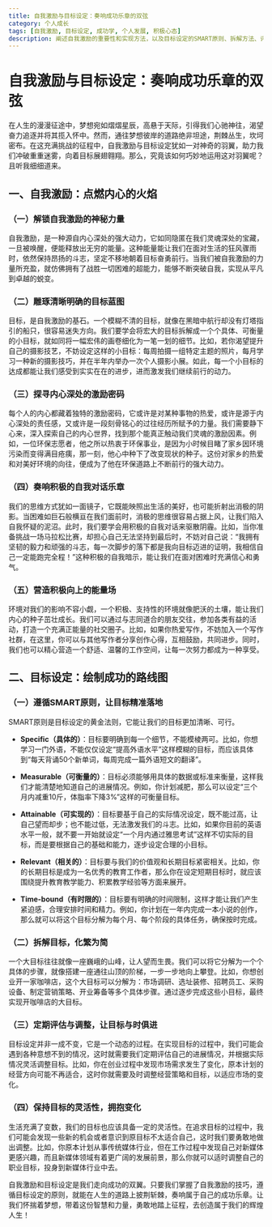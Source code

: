 ```yaml
---
title: 自我激励与目标设定：奏响成功乐章的双弦
category: 个人成长
tags: [自我激励, 目标设定, 成功学, 个人发展, 积极心态]
description: 阐述自我激励的重要性和实现方法，以及目标设定的SMART原则、拆解方法、评估调整策略，强调二者对个人走向成功的关键作用。
---
```


# 自我激励与目标设定：奏响成功乐章的双弦

在人生的漫漫征途中，梦想宛如熠熠星辰，高悬于天际，引得我们心驰神往，渴望奋力追逐并将其揽入怀中。然而，通往梦想彼岸的道路绝非坦途，荆棘丛生，坎坷密布。在这充满挑战的征程中，自我激励与目标设定犹如一对神奇的羽翼，助力我们冲破重重迷雾，向着目标展翅翱翔。那么，究竟该如何巧妙地运用这对羽翼呢？且听我细细道来。

## 一、自我激励：点燃内心的火焰

### （一）解锁自我激励的神秘力量
自我激励，是一种源自内心深处的强大动力，它如同隐匿在我们灵魂深处的宝藏，一旦被唤醒，便能释放出无穷的能量。这种能量能让我们在面对生活的狂风骤雨时，依然保持昂扬的斗志，坚定不移地朝着目标奋勇前行。当我们被自我激励的力量所充盈，就仿佛拥有了战胜一切困难的超能力，能够不断突破自我，实现从平凡到卓越的蜕变。

### （二）雕琢清晰明确的目标蓝图
目标，是自我激励的基石。一个模糊不清的目标，就像在黑暗中航行却没有灯塔指引的船只，很容易迷失方向。我们要学会将宏大的目标拆解成一个个具体、可衡量的小目标，就如同将一幅宏伟的画卷细化为一笔一划的细节。比如，若你渴望提升自己的摄影技艺，不妨设定这样的小目标：每周拍摄一组特定主题的照片，每月学习一种新的摄影技巧，并在半年内举办一次个人摄影小展。如此，每一个小目标的达成都能让我们感受到实实在在的进步，进而激发我们继续前行的动力。

### （三）探寻内心深处的激励密码
每个人的内心都藏着独特的激励密码，它或许是对某种事物的热爱，或许是源于内心深处的责任感，又或许是一段刻骨铭心的过往经历所赋予的力量。我们需要静下心来，深入探索自己的内心世界，找到那个能真正触动我们灵魂的激励因素。例如，一位环保志愿者，他之所以热衷于环保事业，是因为小时候目睹了家乡因环境污染而变得满目疮痍，那一刻，他心中种下了改变现状的种子。这份对家乡的热爱和对美好环境的向往，便成为了他在环保道路上不断前行的强大动力。

### （四）奏响积极的自我对话乐章
我们的思维方式犹如一面镜子，它既能映照出生活的美好，也可能折射出消极的阴影。当困难如巨石般横亘在我们面前时，消极的思维很容易占据上风，让我们陷入自我怀疑的泥沼。此时，我们要学会用积极的自我对话来驱散阴霾。比如，当你准备挑战一场马拉松比赛，却担心自己无法坚持到最后时，不妨对自己说：“我拥有坚韧的毅力和顽强的斗志，每一次脚步的落下都是我向目标迈进的证明，我相信自己一定能跑完全程！”这种积极的自我暗示，能让我们在面对困难时充满信心和勇气。

### （五）营造积极向上的能量场
环境对我们的影响不容小觑，一个积极、支持性的环境就像肥沃的土壤，能让我们内心的种子茁壮成长。我们可以通过与志同道合的朋友交往，参加各类有益的活动，打造一个充满正能量的社交圈子。比如，如果你热爱写作，不妨加入一个写作社群，在这里，你可以与其他写作者分享创作心得，互相鼓励，共同进步。同时，我们也可以精心营造一个舒适、温馨的工作空间，让每一次努力都成为一种享受。

## 二、目标设定：绘制成功的路线图

### （一）遵循SMART原则，让目标精准落地
SMART原则是目标设定的黄金法则，它能让我们的目标更加清晰、可行。

- **Specific（具体的）**：目标要明确到每一个细节，不能模棱两可。比如，你想学习一门外语，不能仅仅设定“提高外语水平”这样模糊的目标，而应该具体到“每天背诵50个新单词，每周完成一篇外语短文的翻译”。

- **Measurable（可衡量的）**：目标必须能够用具体的数据或标准来衡量，这样我们才能清楚地知道自己的进展情况。例如，你计划减肥，那么可以设定“三个月内减重10斤，体脂率下降3%”这样的可衡量目标。

- **Attainable（可实现的）**：目标要基于自己的实际情况设定，既不能过高，让自己望而却步；也不能过低，无法激发我们的斗志。比如，如果你目前的英语水平一般，就不要一开始就设定“一个月内通过雅思考试”这样不切实际的目标，而是要根据自己的基础和能力，逐步设定合理的小目标。

- **Relevant（相关的）**：目标要与我们的价值观和长期目标紧密相关。比如，你的长期目标是成为一名优秀的教育工作者，那么你在设定短期目标时，就应该围绕提升教育教学能力、积累教学经验等方面来展开。

- **Time-bound（有时限的）**：目标要有明确的时间限制，这样才能让我们产生紧迫感，合理安排时间和精力。例如，你计划在一年内完成一本小说的创作，那么就可以将这个目标分解为每个月、每个阶段的具体任务，确保按时完成。

### （二）拆解目标，化繁为简
一个大目标往往就像一座巍峨的山峰，让人望而生畏。我们可以将它分解为一个个具体的步骤，就像搭建一座通往山顶的阶梯，一步一步地向上攀登。比如，你想创业开一家咖啡店，这个大目标可以分解为：市场调研、选址装修、招聘员工、采购设备、制定营销策略、开业筹备等多个具体步骤。通过逐步完成这些小目标，最终实现开咖啡店的大目标。

### （三）定期评估与调整，让目标与时俱进
目标设定并非一成不变，它是一个动态的过程。在实现目标的过程中，我们可能会遇到各种意想不到的情况，这时就需要我们定期评估自己的进展情况，并根据实际情况灵活调整目标。比如，你在创业过程中发现市场需求发生了变化，原本计划的经营方向可能不再适合，这时你就需要及时调整经营策略和目标，以适应市场的变化。

### （四）保持目标的灵活性，拥抱变化
生活充满了变数，我们的目标也应该具备一定的灵活性。在追求目标的过程中，我们可能会发现一些新的机会或者意识到原目标不太适合自己，这时我们要勇敢地做出调整。比如，你原本计划从事传统媒体行业，但在工作过程中发现自己对新媒体更感兴趣，而且新媒体领域有着更广阔的发展前景，那么你就可以适时调整自己的职业目标，投身到新媒体行业中去。

自我激励和目标设定是我们走向成功的双翼。只要我们掌握了自我激励的技巧，遵循目标设定的原则，就能在人生的道路上披荆斩棘，奏响属于自己的成功乐章。让我们怀揣着梦想，带着这份智慧和力量，勇敢地踏上征程，去创造属于我们的辉煌人生！